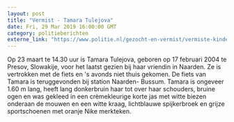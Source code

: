 ```yaml
---
layout: post
title: "Vermist - Tamara Tulejova"
date: Fri, 29 Mar 2019 16:00:00 GMT
category: politieberichten
externe_link: "https://www.politie.nl/gezocht-en-vermist/vermiste-kinderen/2019/maart/tamara-tulejova.html"
---
```


Op 23 maart te 14.30 uur is Tamara Tulejova, geboren op 17 februari 2004 te Presov, Slowakije, voor het laatst gezien bij haar vriendin in Naarden. Ze is vertrokken met de fiets en 's avonds niet thuis gekomen. De fiets van Tamara is teruggevonden bij station Naarden- Bussum.
Tamara is ongeveer 1.60 m lang, heeft lang donkerbruin haar tot over haar schouders, bruine ogen en was gekleed in een crèmekleurige korte jas met witte biezen onderaan de mouwen en een witte kraag, lichtblauwe spijkerbroek en grijze sportschoenen met oranje Nike merkteken.

